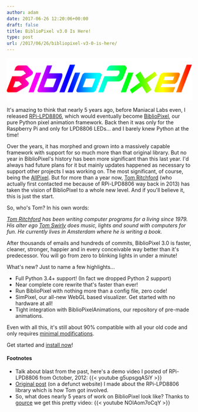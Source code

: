 ```yaml
---
author: adam
date: 2017-06-26 12:20:06+00:00
draft: false
title: BiblioPixel v3.0 Is Here!
type: post
url: /2017/06/26/bibliopixel-v3-0-is-here/
---
```


![](/wp-content/uploads/2017/06/BiblioPixel-1.png)


It's amazing to think that nearly 5 years ago, before Maniacal Labs even, I released [RPi-LPD8806](https://github.com/adammhaile/RPi-LPD8806), which would eventually become [BiblioPixel](/BiblioPixel), our pure Python pixel animation framework. Back then it was only for the Raspberry Pi and only for LPD8806 LEDs... and I barely knew Python at the time!

Over the years, it has morphed and grown into a massively capable framework with support for so much more than that original library. But no year in BiblioPixel's history has been more significant than this last year. I'd always had future plans for it but mainly updates happened as necessary to support other projects I was working on. The most significant, of course, being the [AllPixel](/AllPixel). But for more than a year now, [Tom Ritchford](http://tom.ritchford.com/) (who actually first contacted me because of RPi-LPD8806 way back in 2013) has taken the vision of BiblioPixel to a whole new level. And if you'll believe it, this is just the start.

So, who's Tom? In his own words:

_[Tom Ritchford](http://tom.ritchford.com/) has been writing computer programs for a living since 1979. His alter ego [Tom Swirly](http://tom.swirly.com/) does music, lights and sound with computers for fun. He currently lives in Amsterdam where he is writing a book._

After thousands of emails and hundreds of commits, BiblioPixel 3.0 is faster, cleaner, stronger, happier and in every conceivable way better than it's predecessor. You will go from zero to blinking lights in under a minute!

What's new? Just to name a few highlights...




  * Full Python 3.4+ support! (In fact we dropped Python 2 support)
  * Near complete core rewrite that's faster than ever!
  * Run BiblioPixel with nothing more than a config file, zero code!
  * SimPixel, our all-new WebGL based visualizer. Get started with no hardware at all!
  * Tight integration with BiblioPixelAnimations, our repository of pre-made animations.


Even with all this, it's still about 90% compatible with all your old code and only requires [minimal modifications](https://github.com/ManiacalLabs/BiblioPixel/wiki/Porting-from-2.x-to-3.x).

Get started and [install now](https://github.com/ManiacalLabs/BiblioPixel/wiki/Installation)!



#### Footnotes






  * Talk about blast from the past, here's a demo video I posted of RPi-LPD8806 from October, 2012:
{{< youtube g5upsgqASiY >}}
  * [Original post](https://web.archive.org/web/20121028064857/http://www.adamhaile.net:80/projects/raspberrypi-led-strip-control/) (on a defunct website) I made about the RPi-LPD8806 library which is how Tom got involved.
  * So, what does nearly 5 years of work on BiblioPixel look like? Thanks to [gource](http://gource.io/) we get this pretty video:
{{< youtube NOIAom7oCqY >}}

